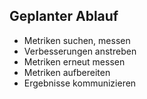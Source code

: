 ## Geplanter Ablauf

 - Metriken suchen, messen
 - Verbesserungen anstreben
 - Metriken erneut messen
 - Metriken aufbereiten
 - Ergebnisse kommunizieren
 